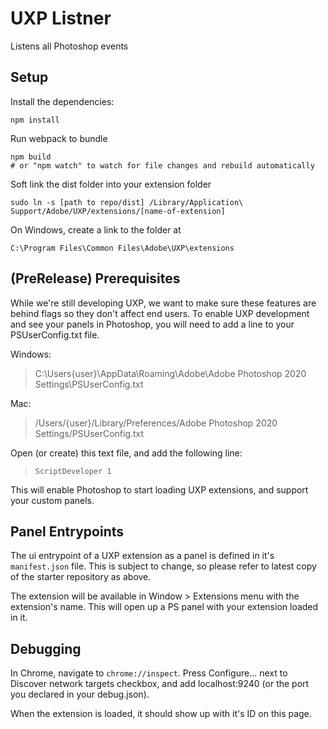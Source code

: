 # UXP Listner

Listens all Photoshop events

## Setup

Install the dependencies:

```
npm install
```

Run webpack to bundle

```
npm build
# or "npm watch" to watch for file changes and rebuild automatically
```

Soft link the dist folder into your extension folder

```
sudo ln -s [path to repo/dist] /Library/Application\ Support/Adobe/UXP/extensions/[name-of-extension]
```

On Windows, create a link to the folder at

```
C:\Program Files\Common Files\Adobe\UXP\extensions
```

## (PreRelease) Prerequisites

While we're still developing UXP, we want to make sure these features are behind flags so they don't affect end users. To enable UXP development and see your panels in Photoshop, you will need to add a line to your PSUserConfig.txt file.

Windows:
> C:\Users\{user}\AppData\Roaming\Adobe\Adobe Photoshop 2020 Settings\PSUserConfig.txt

Mac:
> /Users/{user}/Library/Preferences/Adobe Photoshop 2020 Settings/PSUserConfig.txt

Open (or create) this text file, and add the following line:

> `ScriptDeveloper 1`

This will enable Photoshop to start loading UXP extensions, and support your custom panels. 

## Panel Entrypoints

The ui entrypoint of a UXP extension as a panel is defined in it's `manifest.json` file. This is subject to change, so please refer to latest copy of the starter repository as above.

The extension will be available in Window > Extensions menu with the extension's name. This will open up a PS panel with your extension loaded in it.


## Debugging

In Chrome, navigate to `chrome://inspect`. Press Configure... next to Discover network targets checkbox, and add localhost:9240 (or the port you declared in your debug.json). 

When the extension is loaded, it should show up with it's ID on this page.